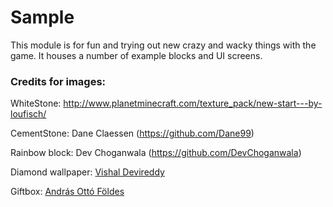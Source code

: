# Sample

This module is for fun and trying out new crazy and wacky things with the game. It houses a number of example blocks and UI screens.

### Credits for images:

WhiteStone: http://www.planetminecraft.com/texture_pack/new-start---by-loufisch/

CementStone: Dane Claessen (https://github.com/Dane99)

Rainbow block: Dev Choganwala (https://github.com/DevChoganwala)

Diamond wallpaper: [Vishal Devireddy](https://github.com/TwoTau)

Giftbox: [András Ottó Földes](https://github.com/andriii25)